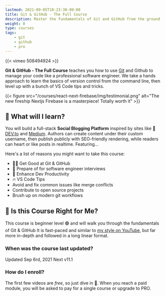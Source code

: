```yaml
---
lastmod: 2021-09-05T10:23:30-09:00
title: Git & GitHub - The Full Course
description: Master the fundamentals of Git and GitHub from the ground up
weight: 0
type: courses
tags: 
    - git
    - github
    - pro
---
```


{{< vimeo 508494924 >}}

**Git & GitHub - The Full Course** teaches you how to use [Git](https://git-scm.com/) and Github to manage your code like a professional software engineer. We take a hands approach to learn the basics of version control from the command line, then level up with a bunch of VS Code tips and tricks.

{{< figure src="/courses/react-next-firebase/img/testimonial.png" alt="The new fireship Nextjs Firebase is a masterpiece! Totally worth it"  >}}


## 🦄 What will I learn?

You will build a full-stack **Social Blogging Platform** inspired by sites like 🌈 [DEV.to](https://dev.to) and [Medium](https://medium.com). Authors can create content under their custom username, then publish publicly with SEO-friendly rendering, while readers can heart or like posts in realtime. Featuring...

Here's a list of reasons you might want to take this course:

- 👨‍🎤 Get Good at Git & GitHub 
- 📰 Prepare of for software engineer interviews
- 🦾 Enhance Dev Productivity 
- 🔥 VS Code Tips
- Avoid and fix common issues like merge conflicts
- Contribute to open source projects
- Brush up on modern git workflows


## 🤔 Is this Course Right for Me?

This course is beginner level 🟢 and will walk you through the fundamentals of Git & GitHub It is fast-paced and similar to [my style on YouTube](https://www.youtube.com/channel/UCsBjURrPoezykLs9EqgamOA?), but far more in-depth and followed in a long linear format.


### When was the course last updated?

<span class="tag tag-sm tag-pro">Updated Sep 6rd, 2021</span> <span class="tag tag-sm tag-next">Next v11.1</span>

### How do I enroll?

The first few videos are *free*, so just dive in 🤿. When you reach a paid module, you will be asked to pay for a single course or upgrade to PRO. 

